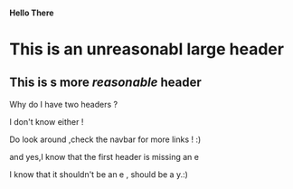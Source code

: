#### Hello There
# This is an unreasonabl large header

## This is s more *reasonable* header

Why do I have two headers ?

I don't know either !

Do look around ,check the navbar for more links ! :)

and yes,I know that the first header is missing an e

I know that it shouldn't be an e , should be a y.:) 
